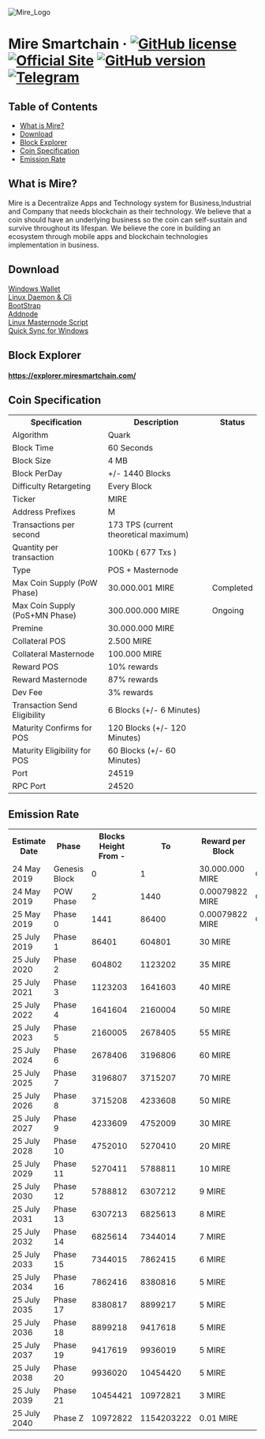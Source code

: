 ![Mire_Logo](https://miresmartchain.com/mire-logo.svg)

Mire Smartchain
&middot;
[![GitHub license](https://img.shields.io/badge/license-MIT-brightgreen.svg)](https://github.com/miresmartchain/MIRE/blob/master/COPYING) 
[![Official Site](https://img.shields.io/badge/Official-Website-brightgreen.svg)](https://miresmartchain.com)
[![GitHub version](https://img.shields.io/badge/version-1.0.1-brightgreen.svg)](https://github.com/miresmartchain/MIRE)
[![Telegram](https://img.shields.io/badge/Telegram-ChatNow-brightgreen.svg)](https://t.me/Mireindonesia)
=====

## Table of Contents
- [What is Mire?](#What-is-Mire?)
- [Download](#Download)
- [Block Explorer](#Block-Explorer)
- [Coin Specification](#Coin-Specification)
- [Emission Rate](#Emission-Rate)


<a name="What-is-Mire?"></a>
## What is Mire?
Mire is a Decentralize Apps and Technology system for Business,Industrial and Company that needs blockchain as their technology.
We believe that a coin should have an underlying business so the coin can self-sustain and survive throughout its lifespan.
We believe the core in building an ecosystem through mobile apps and blockchain technologies implementation in business.
<br />

<a name="Download"></a>
## Download
[Windows Wallet](https://github.com/miresmartchain/MIRE/releases/download/1.0.0/mire-1.0.0-windows.exe)<br />
[Linux Daemon & Cli](https://github.com/miresmartchain/MIRE/releases/download/1.0.0/x86_64-linux-gnu.tar.gz)<br />
[BootStrap](https://github.com/miresmartchain/MIRE/releases/download/1.0.0/bootstrap.zip)<br />
[Addnode](https://github.com/miresmartchain/MIRE/releases/download/1.0.0/addnode.txt)<br />
[Linux Masternode Script](https://github.com/miresmartchain/MIRE/releases/download/1.0.0/mireScriptInstallMN.sh)<br />
[Quick Sync for Windows](https://github.com/miresmartchain/MIRE/releases/download/1.0.0/windows_quick_sync_to_blocks_73k.zip)<br />


<a name="Block-Explorer"></a>
## Block Explorer
#### https://explorer.miresmartchain.com/

<a name="Coin-Specification"></a>
## Coin Specification
<table>
<th>Specification</th><th>Description</th><th>Status</th>
<tr><td>Algorithm</td><td>Quark</td><td></td></tr>
<tr><td>Block Time</td><td>60 Seconds</td><td></td></tr>
<tr><td>Block Size</td><td>4 MB</td><td></td></tr>
<tr><td>Block PerDay</td><td>+/- 1440 Blocks</td><td></td></tr>
<tr><td>Difficulty Retargeting</td><td>Every Block</td><td></td></tr>
<tr><td>Ticker</td><td>MIRE</td><td></td></tr>
<tr><td>Address Prefixes</td><td>M</td><td></td></tr>
<tr><td>Transactions per second</td><td>173 TPS (current theoretical maximum)</td><td></td></tr>
<tr><td>Quantity per transaction</td><td>100Kb ( 677 Txs )</td><td></td></tr>
<tr><td>Type</td><td>POS + Masternode</td><td></td></tr>
<tr><td>Max Coin Supply (PoW Phase)</td><td>30.000.001 MIRE</td><td>Completed</td></tr>
<tr><td>Max Coin Supply (PoS+MN Phase)</td><td>300.000.000 MIRE</td><td>Ongoing</td></tr>
<tr><td>Premine</td><td>30.000.000 MIRE</td><td></td></tr>
<tr><td>Collateral POS</td><td>2.500 MIRE</td><td></td></tr>
<tr><td>Collateral Masternode</td><td>100.000 MIRE</td><td></td></tr>
<tr><td>Reward POS</td><td>10% rewards</td><td></td></tr>
<tr><td>Reward Masternode</td><td>87% rewards</td><td></td></tr>
<tr><td>Dev Fee</td><td>3% rewards</td><td></td></tr>
<tr><td>Transaction Send Eligibility</td><td>6 Blocks (+/- 6 Minutes)</td><td></td></tr>
<tr><td>Maturity Confirms for POS</td><td>120 Blocks (+/- 120 Minutes)</td><td></td></tr>
<tr><td>Maturity Eligibility for POS</td><td>60 Blocks (+/- 60 Minutes)</td><td></td></tr>
<tr><td>Port</td><td>24519</td><td></td></tr>
<tr><td>RPC Port</td><td>24520</td><td></td></tr>
</table>

<a name="Emission-Rate"></a>
## Emission Rate
<table>
<th>Estimate Date</th><th>Phase</th><th>Blocks Height From -</th><th>To</th><th>Reward per Block</th><th>Status</th>
<tr><td>24 May 2019</td><td>Genesis Block</td><td>0</td><td>1</td><td>30.000.000 MIRE</td><td>Completed</td></tr>
<tr><td>24 May 2019</td><td>POW Phase</td><td>2</td><td>1440</td><td>0.00079822 MIRE</td><td>Completed</td></tr>
<tr><td>25 May 2019</td><td>Phase 0</td><td>1441</td><td>86400</td><td>0.00079822 MIRE</td><td>Ongoing</td></tr>
<tr><td>25 July 2019</td><td>Phase 1</td><td>86401</td><td>604801</td><td>30 MIRE</td><td></td></tr>
<tr><td>25 July 2020</td><td>Phase 2</td><td>604802</td><td>1123202</td><td>35 MIRE</td><td></td></tr>
<tr><td>25 July 2021</td><td>Phase 3</td><td>1123203</td><td>1641603</td><td>40 MIRE</td><td></td></tr>
<tr><td>25 July 2022</td><td>Phase 4</td><td>1641604</td><td>2160004</td><td>50 MIRE</td><td></td></tr>
<tr><td>25 July 2023</td><td>Phase 5</td><td>2160005</td><td>2678405</td><td>55 MIRE</td><td></td></tr>
<tr><td>25 July 2024</td><td>Phase 6</td><td>2678406</td><td>3196806</td><td>60 MIRE</td><td></td></tr>
<tr><td>25 July 2025</td><td>Phase 7</td><td>3196807</td><td>3715207</td><td>70 MIRE</td><td></td></tr>
<tr><td>25 July 2026</td><td>Phase 8</td><td>3715208</td><td>4233608</td><td>50 MIRE</td><td></td></tr>
<tr><td>25 July 2027</td><td>Phase 9</td><td>4233609</td><td>4752009</td><td>30 MIRE</td><td></td></tr>
<tr><td>25 July 2028</td><td>Phase 10</td><td>4752010</td><td>5270410</td><td>20 MIRE</td><td></td></tr>
<tr><td>25 July 2029</td><td>Phase 11</td><td>5270411</td><td>5788811</td><td>10 MIRE</td><td></td></tr>
<tr><td>25 July 2030</td><td>Phase 12</td><td>5788812</td><td>6307212</td><td>9 MIRE</td><td></td></tr>
<tr><td>25 July 2031</td><td>Phase 13</td><td>6307213</td><td>6825613</td><td>8 MIRE</td><td></td></tr>
<tr><td>25 July 2032</td><td>Phase 14</td><td>6825614</td><td>7344014</td><td>7 MIRE</td><td></td></tr>
<tr><td>25 July 2033</td><td>Phase 15</td><td>7344015</td><td>7862415</td><td>6 MIRE</td><td></td></tr>
<tr><td>25 July 2034</td><td>Phase 16</td><td>7862416</td><td>8380816</td><td>5 MIRE</td><td></td></tr>
<tr><td>25 July 2035</td><td>Phase 17</td><td>8380817</td><td>8899217</td><td>5 MIRE</td><td></td></tr>
<tr><td>25 July 2036</td><td>Phase 18</td><td>8899218</td><td>9417618</td><td>5 MIRE</td><td></td></tr>
<tr><td>25 July 2037</td><td>Phase 19</td><td>9417619</td><td>9936019</td><td>5 MIRE</td><td></td></tr>
<tr><td>25 July 2038</td><td>Phase 20</td><td>9936020</td><td>10454420</td><td>5 MIRE</td><td></td></tr>
<tr><td>25 July 2039</td><td>Phase 21</td><td>10454421</td><td>10972821</td><td>3 MIRE</td><td></td></tr>
<tr><td>25 July 2040</td><td>Phase Z</td><td>10972822</td><td>1154203222</td><td>0.01 MIRE</td><td></td></tr>
</table>

